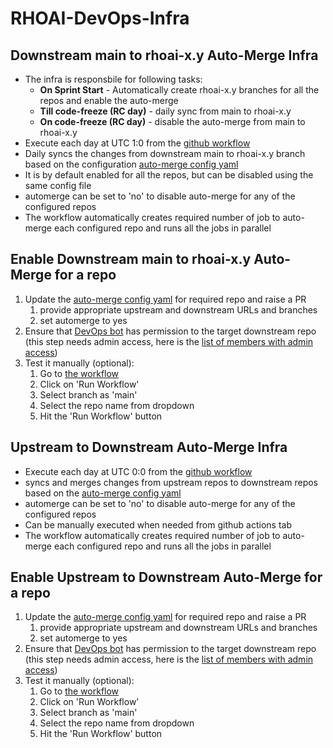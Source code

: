 RHOAI-DevOps-Infra
====================

Downstream main to rhoai-x.y Auto-Merge Infra
----------
* The infra is responsbile for following tasks:
   * **On Sprint Start** - Automatically create rhoai-x.y branches for all the repos and enable the auto-merge
   * **Till code-freeze (RC day)** - daily sync from main to rhoai-x.y
   * **On code-freeze (RC day)** - disable the auto-merge from main to rhoai-x.y 
* Execute each day at UTC 1:0 from the [github workflow](https://github.com/red-hat-data-services/rhods-devops-infra/blob/main/.github/workflows/main-release-auto-merge.yaml)
* Daily syncs the changes from downstream main to rhoai-x.y branch based on the configuration [auto-merge config yaml](https://github.com/red-hat-data-services/rhods-devops-infra/blob/main/src/config/main-release-source-map.yaml)
* It is by default enabled for all the repos, but can be disabled using the same config file
* automerge can be set to 'no' to disable auto-merge for any of the configured repos
* The workflow automatically creates required number of job to auto-merge each configured repo and runs all the jobs in parallel

Enable Downstream main to rhoai-x.y Auto-Merge for a repo
-----------------------------
1. Update the [auto-merge config yaml](https://github.com/red-hat-data-services/rhods-devops-infra/blob/main/src/config/main-release-source-map.yaml) for required repo and raise a PR
   1. provide appropriate upstream and downstream URLs and branches
   2. set automerge to yes
2. Ensure that [DevOps bot](https://github.com/organizations/red-hat-data-services/settings/installations/36825452) has permission to the target downstream repo (this step needs admin access, here is the [list of members with admin access](https://github.com/orgs/red-hat-data-services/people?query=role%3Aowner))
3. Test it manually (optional):
   1. Go to [the workflow](https://github.com/red-hat-data-services/rhods-devops-infra/actions/workflows/main-release-auto-merge.yaml)
   2. Click on 'Run Workflow'
   3. Select branch as 'main'
   4. Select the repo name from dropdown
   5. Hit the 'Run Workflow' button

Upstream to Downstream Auto-Merge Infra
----------
* Execute each day at UTC 0:0 from the [github workflow](https://github.com/red-hat-data-services/rhods-devops-infra/blob/main/.github/workflows/upstream-auto-merge.yaml)
* syncs and merges changes from upstream repos to downstream repos based on the [auto-merge config yaml](https://github.com/red-hat-data-services/rhods-devops-infra/blob/main/src/config/upstream-source-map.yaml)
* automerge can be set to 'no' to disable auto-merge for any of the configured repos
* Can be manually executed when needed from github actions tab
* The workflow automatically creates required number of job to auto-merge each configured repo and runs all the jobs in parallel


Enable Upstream to Downstream Auto-Merge for a repo
-----------------------------
1. Update the [auto-merge config yaml](https://github.com/red-hat-data-services/rhods-devops-infra/blob/main/src/config/upstream-source-map.yaml) for required repo and raise a PR
   1. provide appropriate upstream and downstream URLs and branches
   2. set automerge to yes
2. Ensure that [DevOps bot](https://github.com/organizations/red-hat-data-services/settings/installations/36825452) has permission to the target downstream repo (this step needs admin access, here is the [list of members with admin access](https://github.com/orgs/red-hat-data-services/people?query=role%3Aowner))
3. Test it manually (optional):
   1. Go to [the workflow](https://github.com/red-hat-data-services/rhods-devops-infra/actions/workflows/upstream-auto-merge.yaml)
   2. Click on 'Run Workflow'
   3. Select branch as 'main'
   4. Select the repo name from dropdown
   5. Hit the 'Run Workflow' button


